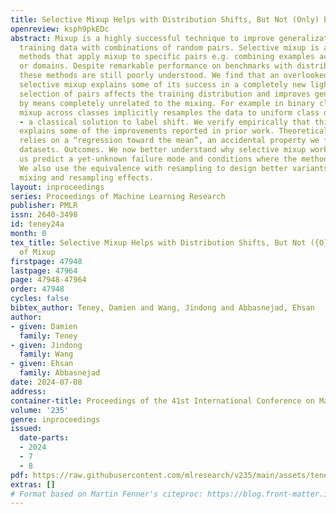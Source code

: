 ```yaml
---
title: Selective Mixup Helps with Distribution Shifts, But Not (Only) because of Mixup
openreview: ksph9pkEDc
abstract: Mixup is a highly successful technique to improve generalization by augmenting
  training data with combinations of random pairs. Selective mixup is a family of
  methods that apply mixup to specific pairs e.g. combining examples across classes
  or domains. Despite remarkable performance on benchmarks with distribution shifts,
  these methods are still poorly understood. We find that an overlooked aspect of
  selective mixup explains some of its success in a completely new light. The non-random
  selection of pairs affects the training distribution and improves generalization
  by means completely unrelated to the mixing. For example in binary classification,
  mixup across classes implicitly resamples the data to uniform class distribution
  - a classical solution to label shift. We verify empirically that this resampling
  explains some of the improvements reported in prior work. Theoretically, the effect
  relies on a “regression toward the mean”, an accidental property we find in several
  datasets. Outcomes. We now better understand why selective mixup works. This lets
  us predict a yet-unknown failure mode and conditions where the method is detrimental.
  We also use the equivalence with resampling to design better variants that combine
  mixing and resampling effects.
layout: inproceedings
series: Proceedings of Machine Learning Research
publisher: PMLR
issn: 2640-3498
id: teney24a
month: 0
tex_title: Selective Mixup Helps with Distribution Shifts, But Not ({O}nly) because
  of Mixup
firstpage: 47948
lastpage: 47964
page: 47948-47964
order: 47948
cycles: false
bibtex_author: Teney, Damien and Wang, Jindong and Abbasnejad, Ehsan
author:
- given: Damien
  family: Teney
- given: Jindong
  family: Wang
- given: Ehsan
  family: Abbasnejad
date: 2024-07-08
address:
container-title: Proceedings of the 41st International Conference on Machine Learning
volume: '235'
genre: inproceedings
issued:
  date-parts:
  - 2024
  - 7
  - 8
pdf: https://raw.githubusercontent.com/mlresearch/v235/main/assets/teney24a/teney24a.pdf
extras: []
# Format based on Martin Fenner's citeproc: https://blog.front-matter.io/posts/citeproc-yaml-for-bibliographies/
---
```


